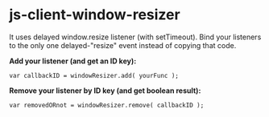 # js-client-window-resizer

It uses delayed window.resize listener (with setTimeout).
Bind your listeners to the only one delayed-"resize" event instead of copying that code.

__Add your listener (and get an ID key):__
```
var callbackID = windowResizer.add( yourFunc );
```

__Remove your listener by ID key (and get boolean result):__
```
var removedORnot = windowResizer.remove( callbackID );
```
